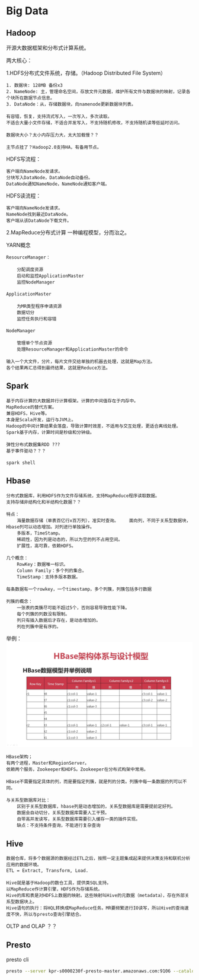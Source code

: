 # Big Data

## Hadoop
开源大数据框架和分布式计算系统。

两大核心：

1.HDFS分布式文件系统，存储。（Hadoop Distributed File System）

	1. 数据块: 128MB 备份x3
	2. NameNode: 主，管理命名空间，存放文件元数据，维护所有文件与数据块的映射，记录各个块所在数据节点信息。
	3. DataNode：从，存储数据块，向namenode更新数据块列表。

	有容错，恢复，支持流式写入，一次写入，多次读取。
	不适合大量小文件存储，不适合并发写入，不支持随机修改，不支持随机读等低延时访问。

	数据块大小？太小内存压力大，太大加载慢？？

	主节点挂了？Hadoop2.0支持HA，有备用节点。

HDFS写流程：

	客户端向NameNode发请求。
	分块写入DataNode，DataNode自动备份。
	DataNode通知NameNode，NameNode通知客户端。

HDFS读流程：

	客户端向NameNode发请求。
	NameNode找到最近DataNode。
	客户端从该DataNode下载文件。

2.MapReduce分布式计算
一种编程模型，分而治之。

YARN概念

	ResourceManager：

		分配调度资源
		启动和监控ApplicationMaster
		监控NodeManager

	ApplicationMaster

		为MR类型程序申请资源
		数据切分
		监控任务执行和容错

	NodeManager

		管理单个节点资源
		处理ResourceManager和ApplicationMaster的命令

	输入一个大文件，分片，每片文件交给单独的机器去处理，这就是Map方法。
	各个结果再汇总得到最终结果，这就是Reduce方法。


## Spark
	基于内存计算的大数据并行计算框架。计算的中间值存在于内存中。
	MapReduce的替代方案。
	兼容HDFS，Hive等。
	本身是Scala开发，运行与JVM上。
	Hadoop的中间计算结果会落盘，导致计算时效差，不适用与交互处理，更适合离线处理。Spark基于内存，计算时间是秒级和分钟级。

	弹性分布式数据集RDD ???
	基于事件驱动？？？

	spark shell


## Hbase
	分布式数据库，利用HDFS作为文件存储系统，支持MapReduce程序读取数据。
	支持存储非结构化和半结构化数据？？

	特点：
		海量数据存储（单表百亿行x百万列），准实时查询。	面向列，不同于关系型数据块，Hbase列可以动态增加。对列进行单独操作。
		多版本，TimeStamp。
		稀疏性，因为列是动态的，所以为空的列不占用空间。
		扩展性，高可靠，依赖HDFS。

	几个概念：
		RowKey：数据唯一标识。
		Column Family：多个列的集合。
		TimeStamp：支持多版本数据。

	每条数据有一个rowkey，一个timestamp，多个列簇，列簇包括多行数据

	列簇的概念：
		一张表的类簇尽可能不超过5个，否则容易导致性能下降。
		每个列簇的列数没有限制。
		列只有插入数据后才存在，是动态增加的。
		列在列簇中是有序的。

举例：
![hbase](./img/hbase.jpg)

	HBase架构；
	有两个进程，Master和RegionServer。
	依赖两个服务，Zookeeper和HDFS。Zookeeper在分布式构架中常用。

	HBase不需要指定具体的列，而是要指定列簇，就是列的分类。列簇中每一条数据的列可以不同。

	与关系型数据库对比：
		区别于关系型数据库，hbase列是动态增加的，关系型数据库是需要提前定好列。
		数据会自动切分，关系型数据库需要人工干预。
		自带高并发读写，关系型数据库需要引入缓存一类的插件实现。
		缺点：不支持条件查询，不能进行复杂查询


## Hive
	数据仓库，将多个数据源的数据经过ETL之后，按照一定主题集成起来提供决策支持和联机分析应用的数据环境。
	ETL = Extract, Transform, Load.

	Hive就是基于Hadoop的数仓工具，提供类SQL支持。
	以MapReduce作计算引擎，HDFS作为存储系统。
	Hive的库和表是对HDFS上数据的映射。这些映射叫Hive的元数据（metadata），存在外部关系型数据块上。
	Hive语句的执行：将HQL转换成MapReduce任务。MR要频繁进行IO读写，所以Hive的查询速度不快，所以与presto查询引擎结合。
	
OLTP and OLAP ？？
	


## Presto

presto cli
```bash
presto --server kpr-s0000230f-presto-master.amazonaws.com:9106 --catalog fw --schema ax_fact --http-proxy x.x.x.x:portn
```
